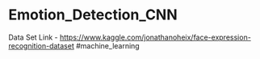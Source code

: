 # Emotion_Detection_CNN

Data Set Link - https://www.kaggle.com/jonathanoheix/face-expression-recognition-dataset
#machine_learning
